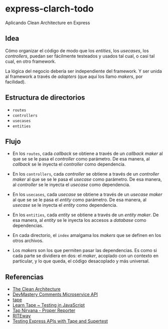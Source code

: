 # express-clarch-todo

Aplicando Clean Architecture en Express

## Idea

Cómo organizar el código de modo que los _entities_, los _usecases_, los _controllers_, puedan ser fácilmente testeados y usados tal cual, o casi tal cual, en otro framework.

La lógica del negocio debería ser independiente del framework. Y ser unida al framework a través de _adapters_ (que aquí los llamo _makers_, por facilidad).

## Estructura de directorios

- `routes`
- `controllers`
- `usecases`
- `entities`

## Flujo

- En los `routes`, cada _callback_ se obtiene a través de un _callback maker_ al que se se le pasa el _controller_ como parámetro. De esa manera, al _callback_ se le inyecta el _controller_ como dependencia.

- En los `controllers`, cada _controller_ se obtiene a través de un _controller maker_ al que se se le pasa el _usecase_ como parámetro. De esa manera, al _controller_ se le inyecta el _usecase_ como dependencia.

- En los `usecases`, cada _usecase_ se obtiene a través de un _usecase maker_ al que se se le pasa el _entity_ como parámetro. De esa manera, al _usecase_ se le inyecta el _entity_ como dependencia.

- En los `entities`, cada _entity_ se obtiene a través de un _entity maker_. De esa manera, al _entity_ se le inyecta los accesos a _database_ como dependencias.

- En cada directorio, el `index` amalgama los _makers_ que se definen en los otros archivos.

- Los _makers_ son los que permiten pasar las dependencias. Es como si cada parte se dividiera en dos: el _maker_, acoplado con un contexto en particular, y lo que queda, el código desacoplado y más universal.


## Referencias
- [The Clean Architecture](https://blog.cleancoder.com/uncle-bob/2012/08/13/the-clean-architecture.html)
- [DevMastery Comments Microservice API](https://github.com/dev-mastery/comments-api)
- [tape](https://github.com/substack/tape)
- [Learn Tape ~ Testing in JavaScript](https://github.com/dwyl/learn-tape)
- [Tap Nirvana - Proper Reporter](https://github.com/inadarei/tap-nirvana)
- [RITEway](https://github.com/ericelliott/riteway)
- [Testing Express APIs with Tape and Supertest](https://puigcerber.com/2015/11/27/testing-express-apis-with-tape-and-supertest/)
